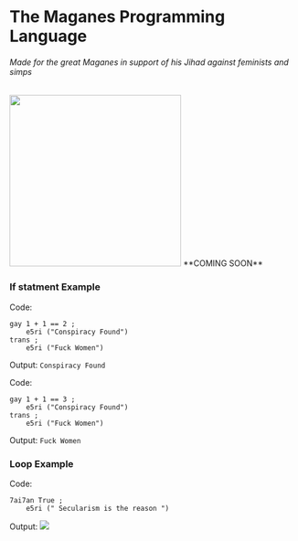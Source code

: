 # **The Maganes Programming Language**
###### *Made for the great Maganes in support of his Jihad against feminists and simps*
<img src="https://i.ibb.co/x1Bf8zM/94qy-Uihg-male-19-cartoon3.png" alt="" width="300" height="300" />
**COMING SOON**


### If statment Example
Code:
```
gay 1 + 1 == 2 ;
    e5ri ("Conspiracy Found")
trans ;
    e5ri ("Fuck Women")
```
Output:
`Conspiracy Found
`

Code:
```
gay 1 + 1 == 3 ;
    e5ri ("Conspiracy Found")
trans ;
    e5ri ("Fuck Women")
```
Output:
`Fuck Women
`



### Loop Example
Code:
```
7ai7an True ;
    e5ri (" Secularism is the reason ")
```
Output:
[![](https://i.ibb.co/SKfsSHN/image.png)](https://i.ibb.co/SKfsSHN/image.png)
